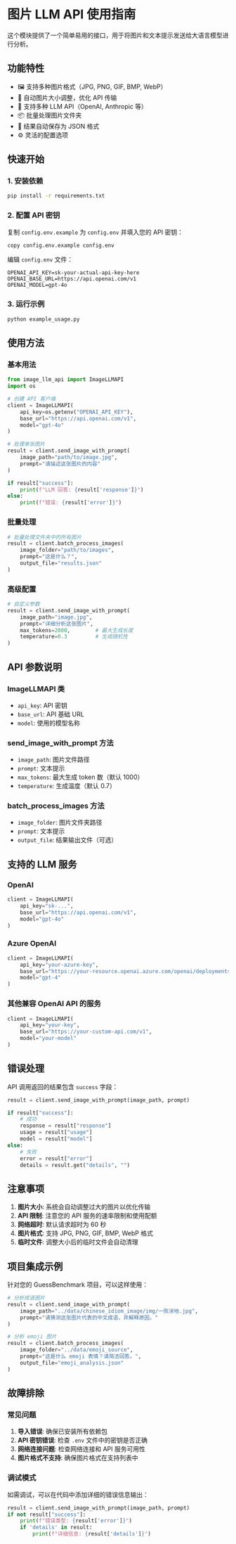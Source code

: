 # 图片 LLM API 使用指南

这个模块提供了一个简单易用的接口，用于将图片和文本提示发送给大语言模型进行分析。

## 功能特性

- 🖼️ 支持多种图片格式（JPG, PNG, GIF, BMP, WebP）
- 🔄 自动图片大小调整，优化 API 传输
- 🔧 支持多种 LLM API（OpenAI, Anthropic 等）
- 📦 批量处理图片文件夹
- 💾 结果自动保存为 JSON 格式
- ⚙️ 灵活的配置选项

## 快速开始

### 1. 安装依赖

```bash
pip install -r requirements.txt
```

### 2. 配置 API 密钥

复制 `config.env.example` 为 `config.env` 并填入您的 API 密钥：

```bash
copy config.env.example config.env
```

编辑 `config.env` 文件：
```
OPENAI_API_KEY=sk-your-actual-api-key-here
OPENAI_BASE_URL=https://api.openai.com/v1
OPENAI_MODEL=gpt-4o
```

### 3. 运行示例

```bash
python example_usage.py
```

## 使用方法

### 基本用法

```python
from image_llm_api import ImageLLMAPI
import os

# 创建 API 客户端
client = ImageLLMAPI(
    api_key=os.getenv("OPENAI_API_KEY"),
    base_url="https://api.openai.com/v1",
    model="gpt-4o"
)

# 处理单张图片
result = client.send_image_with_prompt(
    image_path="path/to/image.jpg",
    prompt="请描述这张图片的内容"
)

if result["success"]:
    print(f"LLM 回答: {result['response']}")
else:
    print(f"错误: {result['error']}")
```

### 批量处理

```python
# 批量处理文件夹中的所有图片
result = client.batch_process_images(
    image_folder="path/to/images",
    prompt="这是什么？",
    output_file="results.json"
)
```

### 高级配置

```python
# 自定义参数
result = client.send_image_with_prompt(
    image_path="image.jpg",
    prompt="详细分析这张图片",
    max_tokens=2000,        # 最大生成长度
    temperature=0.3         # 生成随机性
)
```

## API 参数说明

### ImageLLMAPI 类

- `api_key`: API 密钥
- `base_url`: API 基础 URL
- `model`: 使用的模型名称

### send_image_with_prompt 方法

- `image_path`: 图片文件路径
- `prompt`: 文本提示
- `max_tokens`: 最大生成 token 数（默认 1000）
- `temperature`: 生成温度（默认 0.7）

### batch_process_images 方法

- `image_folder`: 图片文件夹路径
- `prompt`: 文本提示
- `output_file`: 结果输出文件（可选）

## 支持的 LLM 服务

### OpenAI
```python
client = ImageLLMAPI(
    api_key="sk-...",
    base_url="https://api.openai.com/v1",
    model="gpt-4o"
)
```

### Azure OpenAI
```python
client = ImageLLMAPI(
    api_key="your-azure-key",
    base_url="https://your-resource.openai.azure.com/openai/deployments/your-deployment",
    model="gpt-4"
)
```

### 其他兼容 OpenAI API 的服务
```python
client = ImageLLMAPI(
    api_key="your-key",
    base_url="https://your-custom-api.com/v1",
    model="your-model"
)
```

## 错误处理

API 调用返回的结果包含 `success` 字段：

```python
result = client.send_image_with_prompt(image_path, prompt)

if result["success"]:
    # 成功
    response = result["response"]
    usage = result["usage"]
    model = result["model"]
else:
    # 失败
    error = result["error"]
    details = result.get("details", "")
```

## 注意事项

1. **图片大小**: 系统会自动调整过大的图片以优化传输
2. **API 限制**: 注意您的 API 服务的速率限制和使用配额
3. **网络超时**: 默认请求超时为 60 秒
4. **图片格式**: 支持 JPG, PNG, GIF, BMP, WebP 格式
5. **临时文件**: 调整大小后的临时文件会自动清理

## 项目集成示例

针对您的 GuessBenchmark 项目，可以这样使用：

```python
# 分析成语图片
result = client.send_image_with_prompt(
    image_path="../data/chinese_idiom_image/img/一败涂地.jpg",
    prompt="请猜测这张图片代表的中文成语，并解释原因。"
)

# 分析 emoji 图片
result = client.batch_process_images(
    image_folder="../data/emoji_source",
    prompt="这是什么 emoji 表情？请简洁回答。",
    output_file="emoji_analysis.json"
)
```

## 故障排除

### 常见问题

1. **导入错误**: 确保已安装所有依赖包
2. **API 密钥错误**: 检查 `.env` 文件中的密钥是否正确
3. **网络连接问题**: 检查网络连接和 API 服务可用性
4. **图片格式不支持**: 确保图片格式在支持列表中

### 调试模式

如需调试，可以在代码中添加详细的错误信息输出：

```python
result = client.send_image_with_prompt(image_path, prompt)
if not result["success"]:
    print(f"错误类型: {result['error']}")
    if 'details' in result:
        print(f"详细信息: {result['details']}")
```
